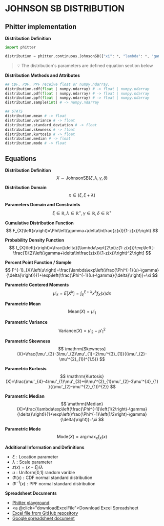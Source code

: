 # JOHNSON SB DISTRIBUTION

## Phitter implementation

**Distribution Definition**

```python
import phitter

distribution = phitter.continuous.JohnsonSB({"xi": *, "lambda": *, "gamma": *, "delta": *})
```

> 💡 The distribution's parameters are defined equation section below

**Distribution Methods and Attributes**

```python
## CDF, PDF, PPF receive float or numpy.ndarray.
distribution.cdf(float | numpy.ndarray) # -> float | numpy.ndarray
distribution.pdf(float | numpy.ndarray) # -> float | numpy.ndarray
distribution.ppf(float | numpy.ndarray) # -> float | numpy.ndarray
distribution.sample(int) # -> numpy.ndarray

## STATS
distribution.mean # -> float
distribution.variance # -> float
distribution.standard_deviation # -> float
distribution.skewness # -> float
distribution.kurtosis # -> float
distribution.median # -> float
distribution.mode # -> float
```

## Equations

**Distribution Definition**
$$ X\sim\mathrm{JohnsonSB}\left(\xi,\lambda,\gamma,\delta\right ) $$

**Distribution Domain**
$$ x\in\left(\xi,\xi+\lambda\right) $$

**Parameters Domain and Constraints**
$$ \xi\in\mathbb{R}, \lambda\in\mathbb{R}^{+}, \gamma\in\mathbb{R}, \delta\in\mathbb{R}^{+} $$

**Cumulative Distribution Function**
$$ F_{X}\left(x\right)=\Phi\left(\gamma+\delta\ln\frac{z(x)}{1-z(x)}\right) $$

**Probability Density Function**
$$ f_{X}\left(x\right)=\frac{\delta}{\lambda\sqrt{2\pi}z(1-z(x))}\exp\left[-\frac{1}{2}\left(\gamma+\delta\ln\frac{z(x)}{1-z(x)}\right)^2\right] $$

**Percent Point Function / Sample**
$$ F^{-1}_{X}\left(u\right)=\frac{\lambda\exp\left(\frac{\Phi^{-1}(u)-\gamma}{\delta}\right)}{1+\exp\left(\frac{\Phi^{-1}(u)-\gamma}{\delta}\right)}+\xi $$

**Parametric Centered Moments**
$$ \mu'_{k}=E[X^k]=\int_{\xi}^{\xi+\lambda }x^{k}f_{X}\left(x\right)dx $$

**Parametric Mean**
$$ \mathrm{Mean}(X)=\mu'_{1} $$

**Parametric Variance**
$$ \mathrm{Variance}(X)=\mu'_{2}-\mu'^{2}_{1} $$

**Parametric Skewness**
$$ \mathrm{Skewness}(X)=\frac{\mu'_{3}-3\mu'_{2}\mu'_{1}+2\mu'^{3}_{1}}{(\mu'_{2}-\mu'^{2}_{1})^{1.5}} $$

**Parametric Kurtosis**
$$ \mathrm{Kurtosis}(X)=\frac{\mu'_{4}-4\mu'_{1}\mu'_{3}+6\mu'^{2}_{1}\mu'_{2}-3\mu'^{4}_{1}}{(\mu'_{2}-\mu'^{2}_{1})^{2}} $$

**Parametric Median**
$$ \mathrm{Median}(X)=\frac{\lambda\exp\left(\frac{\Phi^{-1}\left(1/2\right)-\gamma}{\delta}\right)}{1+\exp\left(\frac{\Phi^{-1}\left(1/2\right)-\gamma}{\delta}\right)}+\xi $$

**Parametric Mode**
$$ \mathrm{Mode}(X)=\arg\max_{x}f_{X}\left(x\right) $$

**Additional Information and Definitions**
- $\xi:\text{Location parameter}$
- $\lambda:\text{Scale parameter}$
- $z\left(x\right)=\left(x-\xi\right)/\lambda$
- $u:\text{Uniform[0,1] random varible}$
- $\Phi\left(x\right):\text{CDF normal standard distribution}$
- $\Phi^{-1}\left(x\right):\text{PPF normal standard distribution}$

**Spreadsheet Documents**

-   [Phitter playground](https://phitter.io/distributions/continuous/johnson_sb)
-   <a @click="downloadExcelFile">Download Excel Spreadsheet</a>
-   [Excel file from GitHub repository](https://github.com/phitterio/phitter-files/blob/main/continuous/johnson_sb.xlsx)
-   [Google spreadsheet document](https://docs.google.com/spreadsheets/d/1H3bpJd729k0VK3LtvgxvKJiduIdP04UkHhgJoq4ayHQ)

<script setup>
const downloadExcelFile = function() {
    const fileId = "johnson_sb";
    const url = `https://raw.githubusercontent.com/phitterio/phitter-files/main/continuous/${fileId}.xlsx`;
    const link = document.createElement("a");
    link.href = url;
    link.setAttribute("download", `${fileId}.xlsx`);
    document.body.appendChild(link);
    link.click();
    document.body.removeChild(link);
};
</script>

<style module>
a {
  cursor: pointer;
}
</style>

    